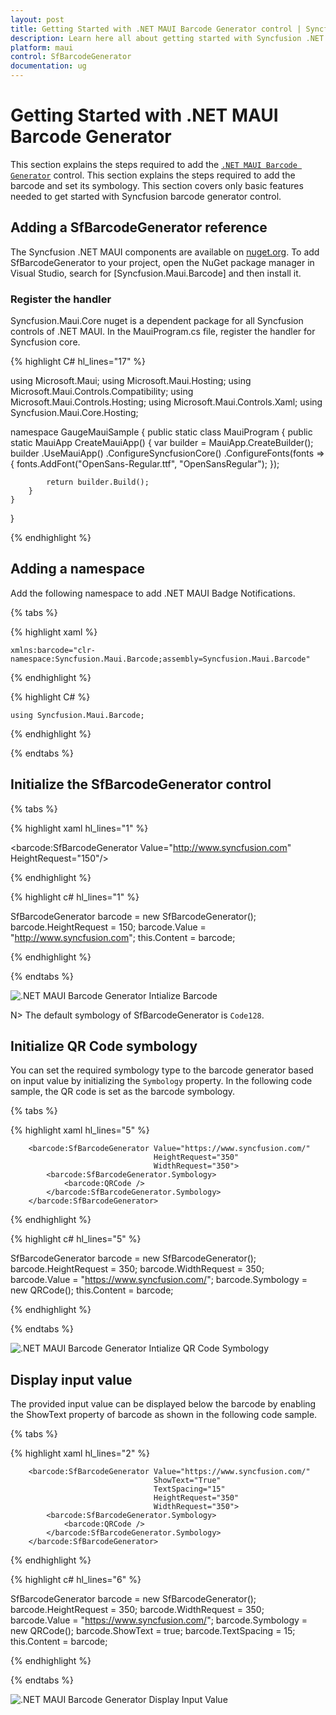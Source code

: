 ```yaml
---
layout: post
title: Getting Started with .NET MAUI Barcode Generator control | Syncfusion
description: Learn here all about getting started with Syncfusion .NET MAUI Barcode Generator(SfBarcodeGenerator) control and more.
platform: maui
control: SfBarcodeGenerator
documentation: ug
---
```


# Getting Started with .NET MAUI Barcode Generator

This section explains the steps required to add the [`.NET MAUI Barcode Generator`](https://help.syncfusion.com/cr/maui/Syncfusion.Maui.Gauges.SfBarcodeGenerator.html) control. This section explains the steps required to add the barcode and set its symbology. This section covers only basic features needed to get started with Syncfusion barcode generator control.

## Adding a SfBarcodeGenerator reference

The Syncfusion .NET MAUI components are available on [nuget.org](https://www.nuget.org/). To add SfBarcodeGenerator to your project, open the NuGet package manager in Visual Studio, search for [Syncfusion.Maui.Barcode] and then install it.

### Register the handler

Syncfusion.Maui.Core nuget is a dependent package for all Syncfusion controls of .NET MAUI. In the MauiProgram.cs file, register the handler for Syncfusion core.

{% highlight C# hl_lines="17" %}

using Microsoft.Maui;
using Microsoft.Maui.Hosting;
using Microsoft.Maui.Controls.Compatibility;
using Microsoft.Maui.Controls.Hosting;
using Microsoft.Maui.Controls.Xaml;
using Syncfusion.Maui.Core.Hosting;

namespace GaugeMauiSample
{
    public static class MauiProgram
    {
        public static MauiApp CreateMauiApp()
        {
            var builder = MauiApp.CreateBuilder();
            builder
            .UseMauiApp<App>()
            .ConfigureSyncfusionCore()
            .ConfigureFonts(fonts =>
            {
                fonts.AddFont("OpenSans-Regular.ttf", "OpenSansRegular");
            });

            return builder.Build();
        }
    }
}

{% endhighlight %}

## Adding a namespace

Add the following namespace to add .NET MAUI Badge Notifications.

{% tabs %}

{% highlight xaml %}

    xmlns:barcode="clr-namespace:Syncfusion.Maui.Barcode;assembly=Syncfusion.Maui.Barcode"

{% endhighlight %}

{% highlight C# %}

    using Syncfusion.Maui.Barcode;

{% endhighlight %}

{% endtabs %}

## Initialize the SfBarcodeGenerator control

{% tabs %}

{% highlight xaml hl_lines="1" %}

<barcode:SfBarcodeGenerator Value="http://www.syncfusion.com" 
                            HeightRequest="150"/>

{% endhighlight %}

{% highlight c# hl_lines="1" %}

SfBarcodeGenerator barcode = new SfBarcodeGenerator();
barcode.HeightRequest = 150;
barcode.Value = "http://www.syncfusion.com";
this.Content = barcode;

{% endhighlight %}

{% endtabs %}

![.NET MAUI Barcode Generator Intialize Barcode](images/getting-started/maui-intialize-barcode.png)

N> The default symbology of SfBarcodeGenerator is `Code128`.

## Initialize QR Code symbology

You can set the required symbology type to the barcode generator based on input value by initializing the `Symbology` property. In the following code sample, the QR code is set as the barcode symbology.

{% tabs %}

{% highlight xaml hl_lines="5" %}

        <barcode:SfBarcodeGenerator Value="https://www.syncfusion.com/" 
                                    HeightRequest="350" 
                                    WidthRequest="350">
            <barcode:SfBarcodeGenerator.Symbology>
                <barcode:QRCode />
            </barcode:SfBarcodeGenerator.Symbology>
        </barcode:SfBarcodeGenerator>

{% endhighlight %}

{% highlight c# hl_lines="5" %}

SfBarcodeGenerator barcode = new SfBarcodeGenerator();
barcode.HeightRequest = 350;
barcode.WidthRequest = 350;
barcode.Value = "https://www.syncfusion.com/";
barcode.Symbology = new QRCode();
this.Content = barcode;

{% endhighlight %}

{% endtabs %}

![.NET MAUI Barcode Generator Intialize QR Code Symbology](images/getting-started/maui-symbology-qrcode.png)

## Display input value

The provided input value can be displayed below the barcode by enabling the ShowText property of barcode as shown in the following code sample.

{% tabs %}

{% highlight xaml hl_lines="2" %}

        <barcode:SfBarcodeGenerator Value="https://www.syncfusion.com/" 
                                    ShowText="True" 
                                    TextSpacing="15" 
                                    HeightRequest="350" 
                                    WidthRequest="350">
            <barcode:SfBarcodeGenerator.Symbology>
                <barcode:QRCode />
            </barcode:SfBarcodeGenerator.Symbology>
        </barcode:SfBarcodeGenerator>

{% endhighlight %}

{% highlight c# hl_lines="6" %}

SfBarcodeGenerator barcode = new SfBarcodeGenerator();
barcode.HeightRequest = 350;
barcode.WidthRequest = 350;
barcode.Value = "https://www.syncfusion.com/";
barcode.Symbology = new QRCode();
barcode.ShowText = true;
barcode.TextSpacing = 15;
this.Content = barcode;

{% endhighlight %}

{% endtabs %}

![.NET MAUI Barcode Generator Display Input Value](images/getting-started/maui-display-input-value.png)
